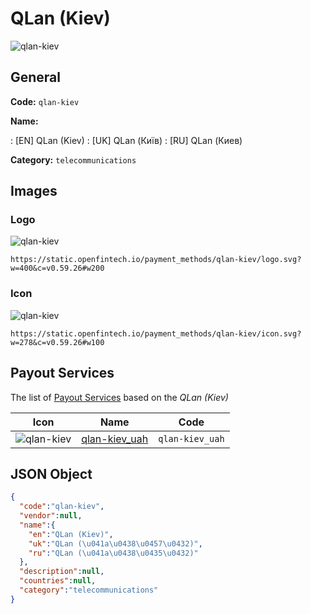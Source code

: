 
# QLan (Kiev) 
![qlan-kiev](https://static.openfintech.io/payment_methods/qlan-kiev/logo.svg?w=400&c=v0.59.26#w200)  

## General 
**Code:** `qlan-kiev` 
 
**Name:** 
 
:	[EN] QLan (Kiev) 
:	[UK] QLan (Київ) 
:	[RU] QLan (Киев) 
 
**Category:** `telecommunications` 
 

## Images 

### Logo 
![qlan-kiev](https://static.openfintech.io/payment_methods/qlan-kiev/logo.svg?w=400&c=v0.59.26#w200)  

```
https://static.openfintech.io/payment_methods/qlan-kiev/logo.svg?w=400&c=v0.59.26#w200
```  

### Icon 
![qlan-kiev](https://static.openfintech.io/payment_methods/qlan-kiev/icon.svg?w=278&c=v0.59.26#w100)  

```
https://static.openfintech.io/payment_methods/qlan-kiev/icon.svg?w=278&c=v0.59.26#w100
```  

## Payout Services 
 
The list of [Payout Services](/payout-services/) based on the _QLan (Kiev)_ 

|Icon|Name|Code| 
|:---:|:---:|:---:| 
|![qlan-kiev](https://static.openfintech.io/payout_methods/qlan-kiev/icon.svg?w=278&c=v0.59.26#w40) |[qlan-kiev_uah](/payout-services/qlan-kiev_uah/)|`qlan-kiev_uah`| 
 

## JSON Object 

```json
{
  "code":"qlan-kiev",
  "vendor":null,
  "name":{
    "en":"QLan (Kiev)",
    "uk":"QLan (\u041a\u0438\u0457\u0432)",
    "ru":"QLan (\u041a\u0438\u0435\u0432)"
  },
  "description":null,
  "countries":null,
  "category":"telecommunications"
}
```  
